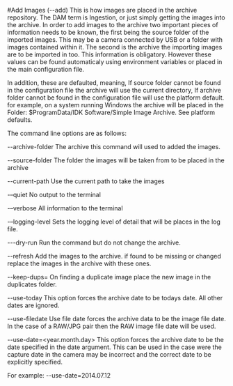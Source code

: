 #Add Images (--add)
This is how images are placed in the archive repository. The DAM term is Ingestion, or just simply getting the images into the archive.
In order to add images to the archive two important pieces of information needs to be known, the first being the source folder of the imported images. This may be a camera connected by USB or a folder with images contained within it. The second is the archive the importing images are to be imported in too. This information is obligatory. However these values can be found automaticaly using environment variables or placed in the main configuration file.

In addition, these are defaulted, meaning, If source folder cannot be found in the configuration file the archive will use the current directory, If archive folder cannot be found in the configuration file will use the platform default. for example, on a system running Windows the archive will be placed in the Folder:
$ProgramData/IDK Software/Simple Image Archive. See platform defaults.  

The command line options are as follows:

--archive-folder	The archive this command will used to added the images.

--source-folder	The folder the images will be taken from to be placed in the archive

--current-path 	Use the current path to take the images

-–quiet	No output to the terminal

-–verbose	All information to the terminal

-–logging-level	Sets the logging level of detail that will be places in the log file.

---dry-run	Run the command but do not change the archive.
 
--refresh	Add the images to the archive. if found to be missing or changed replace the images in the archive with these ones.
 
--keep-dups=<duplicates folder>	On finding a duplicate image place the new image in the duplicates folder.

--use-today
	This option forces the archive date to be todays date. All other dates are ignored.

--use-filedate
	Use file date forces the archive data to be the image file date. In the case of a RAW/JPG pair then the RAW image 
file date will be used.

--use-date=<year.month.day>	This option forces the archive date to be the date specified in the date argument. This can be used in the case were the capture date in the camera may be incorrect and the correct date to be explicitly specified.

For example:
--use-date=2014.07.12
	

